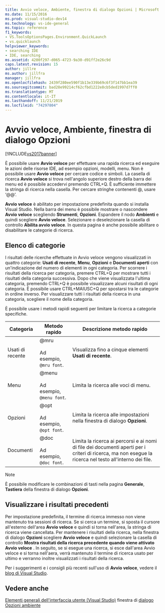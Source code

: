 ```yaml
---
title: Avvio veloce, Ambiente, finestra di dialogo Opzioni | Microsoft Docs
ms.date: 11/15/2016
ms.prod: visual-studio-dev14
ms.technology: vs-ide-general
ms.topic: reference
f1_keywords:
- VS.ToolsOptionsPages.Environment.QuickLaunch
- vs.quicklaunch
helpviewer_keywords:
- searching IDE
- IDE, searching
ms.assetid: 4200f297-d065-4723-9a30-d91ff2e26c9d
caps.latest.revision: 15
author: jillre
ms.author: jillfra
manager: jillfra
ms.openlocfilehash: 2439f280ee590f1b13e339b69c6f3f147bb1ea39
ms.sourcegitcommit: bad28e99214cf62cfbd1222e8cb5ded1997d7ff0
ms.translationtype: MT
ms.contentlocale: it-IT
ms.lasthandoff: 11/21/2019
ms.locfileid: "74297804"
---
```

# <a name="quick-launch-environment-options-dialog-box"></a>Avvio veloce, Ambiente, finestra di dialogo Opzioni
[!INCLUDE[vs2017banner](../../includes/vs2017banner.md)]

È possibile usare **Avvio veloce** per effettuare una rapida ricerca ed eseguire le azioni delle risorse IDE, ad esempio opzioni, modelli, menu. Non è possibile usare **Avvio veloce** per cercare codice e simboli. La casella di ricerca **Avvio veloce** si trova nell'angolo superiore destro della barra dei menu ed è possibile accedervi premendo CTRL+Q. È sufficiente immettere la stringa di ricerca nella casella. Per cercare stringhe contenenti @, usare ‘@@’.

 **Avvio veloce** è abilitato per impostazione predefinita quando si installa Visual Studio. Nella barra dei menu è possibile mostrare o nascondere **Avvio veloce** scegliendo **Strumenti**, **Opzioni**. Espandere il nodo **Ambienti** e quindi scegliere **Avvio veloce**. Selezionare o deselezionare la casella di controllo **Abilita avvio veloce**. In questa pagina è anche possibile abilitare o disabilitare le categorie di ricerca.

## <a name="category-list"></a>Elenco di categorie
 I risultati delle ricerche effettuate in Avvio veloce vengono visualizzati in quattro categorie: **Usati di recente**, **Menu**, **Opzioni** e **Documenti aperti** con un'indicazione del numero di elementi in ogni categoria. Per scorrere i risultati della ricerca per categoria, premere CTRL+Q per mostrare tutti i risultati della categoria successiva. Dopo che viene visualizzata l'ultima categoria, premendo CTRL+Q è possibile visualizzare alcuni risultati di ogni categoria. È possibile usare CTRL+MAIUSC+Q per spostarsi tra le categorie in ordine inverso. Per visualizzare tutti i risultati della ricerca in una categoria, scegliere il nome della categoria.

 È possibile usare i metodi rapidi seguenti per limitare la ricerca a categorie specifiche.

|Categoria|Metodo rapido|Descrizione metodo rapido|
|--------------|--------------|--------------------------|
|Usati di recente|@mru<br /><br /> Ad esempio, `@mru font`.|Visualizza fino a cinque elementi **Usati di recente**.|
|Menu|@menu<br /><br /> Ad esempio, `@menu font`.|Limita la ricerca alle voci di menu.|
|Opzioni|@opt<br /><br /> Ad esempio, `@opt font`.|Limita la ricerca alle impostazioni nella finestra di dialogo **Opzioni**.|
|Documenti|@doc<br /><br /> Ad esempio, `@doc font`.|Limita la ricerca ai percorsi e ai nomi di file dei documenti aperti per i criteri di ricerca, ma non esegue la ricerca nel testo all'interno dei file.|

> [!NOTE]
> È possibile modificare le combinazioni di tasti nella pagina **Generale**, **Tastiera** della finestra di dialogo **Opzioni**.

## <a name="show-previous-results"></a>Visualizzare i risultati precedenti
 Per impostazione predefinita, il termine di ricerca immesso non viene mantenuto tra sessioni di ricerca. Se si cerca un termine, si sposta il cursore all'esterno dell'area **Avvio veloce** e quindi si torna nell'area, la stringa di ricerca viene cancellata. Per mantenere i risultati della ricerca, nella finestra di dialogo **Opzioni** scegliere **Avvio veloce** e quindi selezionare la casella di controllo **Mostra risultati della ricerca precedente quando viene attivato Avvio veloce** . In seguito, se si esegue una ricerca, si esce dall'area Avvio veloce e si torna nell'aera, verrà mantenuto il termine di ricerca usato per ultimo e verranno inoltre visualizzati i risultati della ricerca.

 Per i suggerimenti e i consigli più recenti sull'uso di **Avvio veloce**, vedere il [blog di Visual Studio](https://go.microsoft.com/fwlink/?LinkId=236054).

## <a name="see-also"></a>Vedere anche
 [Elementi generali dell'interfaccia utente (Visual Studio)](../../ide/reference/general-user-interface-elements-visual-studio.md) finestra di [dialogo Opzioni ambiente](../../ide/reference/environment-options-dialog-box.md)
